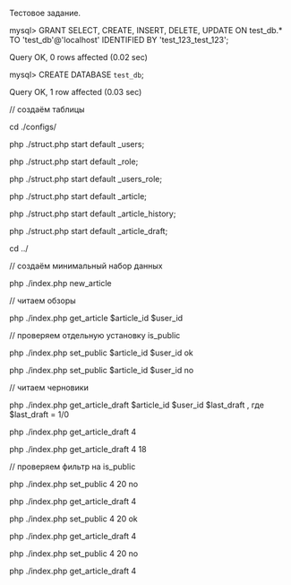 Тестовое задание.

mysql> GRANT SELECT, CREATE, INSERT, DELETE, UPDATE  ON test_db.* TO 'test_db'@'localhost' IDENTIFIED BY 'test_123_test_123';

Query OK, 0 rows affected (0.02 sec)

mysql> CREATE DATABASE `test_db`;

Query OK, 1 row affected (0.03 sec)

// создаём таблицы

cd ./configs/

php ./struct.php start default _users;

php ./struct.php start default _role;

php ./struct.php start default _users_role;

php ./struct.php start default _article;

php ./struct.php start default _article_history;

php ./struct.php start default _article_draft;

cd ../

// создаём минимальный набор данных

php ./index.php new_article

// читаем обзоры

php ./index.php get_article $article_id $user_id

// проверяем отдельную установку is_public

php ./index.php set_public $article_id $user_id ok

php ./index.php set_public $article_id $user_id no

// читаем черновики

php ./index.php get_article_draft $article_id $user_id $last_draft           , где $last_draft = 1/0

php ./index.php get_article_draft 4

php ./index.php get_article_draft 4 18

// проверяем фильтр на is_public

php ./index.php set_public 4 20 no

php ./index.php get_article_draft 4

php ./index.php set_public 4 20 ok

php ./index.php get_article_draft 4

php ./index.php set_public 4 20 no

php ./index.php get_article_draft 4
